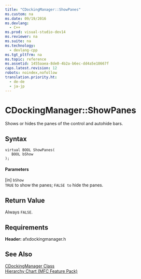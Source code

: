 ```yaml
---
title: "CDockingManager::ShowPanes"
ms.custom: na
ms.date: 09/19/2016
ms.devlang: 
  - C++
ms.prod: visual-studio-dev14
ms.reviewer: na
ms.suite: na
ms.technology: 
  - devlang-cpp
ms.tgt_pltfrm: na
ms.topic: reference
ms.assetid: 1455aaea-8de0-4b2a-b6ec-dd4a5e18667f
caps.latest.revision: 12
robots: noindex,nofollow
translation.priority.ht: 
  - de-de
  - ja-jp
---
```

# CDockingManager::ShowPanes
Shows or hides the panes of the control and autohide bars.  
  
## Syntax  
  
```  
virtual BOOL ShowPanes(  
   BOOL bShow  
);  
```  
  
#### Parameters  
 [in] `bShow`  
 `TRUE` to show the panes; `FALSE to` hide the panes.  
  
## Return Value  
 Always `FALSE`.  
  
## Requirements  
 **Header:** afxdockingmanager.h  
  
## See Also  
 [CDockingManager Class](../vs140/CDockingManager-Class.md)   
 [Hierarchy Chart (MFC Feature Pack)](../vs140/Hierarchy-Chart.md)